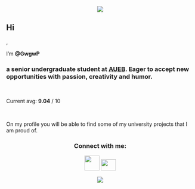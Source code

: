 <div id="header" align="center">
  <img src="https://media.giphy.com/media/wcgn5fVDjvR7pdvz4C/giphy.gif"/>
</div>

<h2>Hi</h2>, 
<p>I’m <b>@GwgwP</b>
<br><h3>a senior undergraduate student at <a href="https://www.aueb.gr/en">AUEB</a>. Eager to accept new opportunities with passion, creativity and humor.</h3>
<br><p>Current avg: <b>9.04</b> / 10</p>

<br> <p> On my profile you will be able to find some of my university projects that I am proud of.</p> 


<h3 align="center">Connect with me:</h3>
<p align="center">
   <a href="www.linkedin.com/in/georgia-petsa-" target="_blank"><img src="https://cdn-icons-png.flaticon.com/512/174/174857.png" height="40" width="40" /></a>
   <a href="https://discordapp.com/users/678618870357164070" target="_blank"><img src="https://seeklogo.com/images/D/discord-color-logo-E5E6DFEF80-seeklogo.com.png" height="30" width="40" /></a>
</p>



<div id="header" align="center">
    <img src="https://media.giphy.com/media/HscDLzkO8EOTmgkhQP/giphy.gif"/>
</div>
